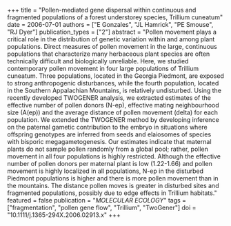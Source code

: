 +++
title = "Pollen-mediated gene dispersal within continuous and fragmented populations of a forest understorey species, Trillium cuneatum"
date = 2006-07-01
authors = ["E Gonzales", "JL Hamrick", "PE Smouse", "RJ Dyer"]
publication_types = ["2"]
abstract = "Pollen movement plays a critical role in the distribution of genetic variation within and among plant populations. Direct measures of pollen movement in the large, continuous populations that characterize many herbaceous plant species are often technically difficult and biologically unreliable. Here, we studied contemporary pollen movement in four large populations of Trillium cuneatum. Three populations, located in the Georgia Piedmont, are exposed to strong anthropogenic disturbances, while the fourth population, located in the Southern Appalachian Mountains, is relatively undisturbed. Using the recently developed TWOGENER analysis, we extracted estimates of the effective number of pollen donors (N-ep), effective mating neighbourhood size (A(ep)) and the average distance of pollen movement (delta) for each population. We extended the TWOGENER method by developing inference on the paternal gametic contribution to the embryo in situations where offspring genotypes are inferred from seeds and elaiosomes of species with bisporic megagametogenesis. Our estimates indicate that maternal plants do not sample pollen randomly from a global pool; rather, pollen movement in all four populations is highly restricted. Although the effective number of pollen donors per maternal plant is low (1.22-1.66) and pollen movement is highly localized in all populations, N-ep in the disturbed Piedmont populations is higher and there is more pollen movement than in the mountains. The distance pollen moves is greater in disturbed sites and fragmented populations, possibly due to edge effects in Trillium habitats."
featured = false
publication = "*MOLECULAR ECOLOGY*"
tags = ["fragmentation", "pollen gene flow", "Trillium", "TwoGener"]
doi = "10.1111/j.1365-294X.2006.02913.x"
+++
